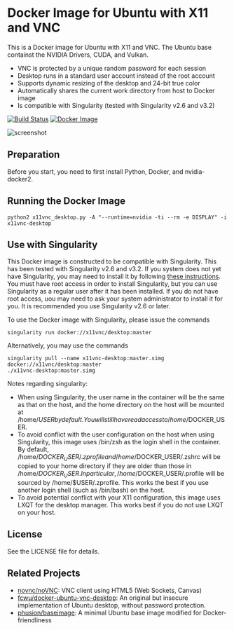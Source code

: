 # Docker Image for Ubuntu with X11 and VNC

This is a Docker image for Ubuntu with X11 and VNC. The Ubuntu base containst the NVIDIA Drivers, CUDA, and Vulkan.

 - VNC is protected by a unique random password for each session
 - Desktop runs in a standard user account instead of the root account
 - Supports dynamic resizing of the desktop and 24-bit true color
 - Automatically shares the current work directory from host to Docker image
 - Is compatible with Singularity (tested with Singularity v2.6 and v3.2)

[![Build Status](https://travis-ci.org/x11vnc/docker-desktop.svg?branch=master)](https://travis-ci.org/x11vnc/docker-desktop)
[![Docker Image](https://images.microbadger.com/badges/image/x11vnc/desktop:master.svg)](https://microbadger.com/images/x11vnc/desktop)

![screenshot](https://raw.github.com/x11vnc/x11vnc-desktop/master/screenshots/screenshot.png)

## Preparation
Before you start, you need to first install Python, Docker, and nvidia-docker2.

## Running the Docker Image
```
python2 x11vnc_desktop.py -A "--runtime=nvidia -ti --rm -e DISPLAY" -i x11vnc-desktop
```

## Use with Singularity

This Docker image is constructed to be compatible with Singularity. This 
has been tested with Singularity v2.6 and v3.2. If you system does not yet have
Singularity, you may need to install it by following [these instructions](https://www.sylabs.io/guides/2.6/user-guide/quick_start.html#quick-installation-steps).
You must have root access in order to install Singularity, but you can use
Singularity as a regular user after it has been installed. If you do not
have root access, uou may need to ask your system administrator to install it for you.
It is recommended you use Singularity v2.6 or later.

To use the Docker image with Singularity, please issue the commands
```
singularity run docker://x11vnc/desktop:master
```

Alternatively, you may use the commands
```
singularity pull --name x11vnc-desktop:master.simg docker://x11vnc/desktop:master
./x11vnc-desktop:master.simg
```

Notes regarding singularity:
- When using Singularity, the user name in the container will be the same
  as that on the host, and the home directory on the host will be mounted
  at /home/$USER by default. You will still have read access to
  /home/$DOCKER_USER.
- To avoid conflict with the user configuration on the host when using
  Singularity, this image uses /bin/zsh as the login shell in the container.
  By default, /home/$DOCKER_USER/.zprofile and /home/$DOCKER_USER/.zshrc
  will be copied to your home directory if they are older than those in
  /home/$DOCKER_USER. In particular, /home/$DOCKER_USER/.profile will be
  sourced by /home/$USER/.zprofile. This works the best if you use another
  login shell (such as /bin/bash) on the host.
- To avoid potential conflict with your X11 configuration, this image uses
  LXQT for the desktop manager. This works best if you do not use LXQT on
  your host.

## License

See the LICENSE file for details.

## Related Projects
 - [novnc/noVNC](https://github.com/novnc/noVNC): VNC client using HTML5 (Web Sockets, Canvas)
 - [fcwu/docker-ubuntu-vnc-desktop](https://github.com/fcwu/docker-ubuntu-vnc-desktop): An original but insecure implementation of Ubuntu desktop, without password protection.
 - [phusion/baseimage](https://github.com/phusion/baseimage-docker): A minimal Ubuntu base image modified for Docker-friendliness
